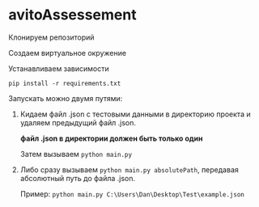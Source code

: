 # avitoAssessement

Клонируем репозиторий

Создаем виртуальное окружение

Устанавливаем зависимости

`pip install -r requirements.txt`

Запускать можно двумя путями:

1. Кидаем файл .json с тестовыми данными в директорию проекта и удаляем предыдущий файл .json.
    
    **файл .json в директории должен быть только один**
    
    Затем вызываем `python main.py`


2. Либо сразу вызываем `python main.py absolutePath`, передавая абсолютный путь до файла .json. 

   Пример: `python main.py C:\Users\Dan\Desktop\Test\example.json`
